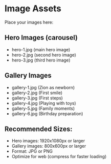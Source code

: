 # Image Assets

Place your images here:

## Hero Images (carousel)
- hero-1.jpg (main hero image)
- hero-2.jpg (second hero image)
- hero-3.jpg (third hero image)

## Gallery Images
- gallery-1.jpg (Zion as newborn)
- gallery-2.jpg (First smile)
- gallery-3.jpg (First steps)
- gallery-4.jpg (Playing with toys)
- gallery-5.jpg (Family moments)
- gallery-6.jpg (Birthday preparation)

## Recommended Sizes:
- Hero images: 1920x1080px or larger
- Gallery images: 800x600px or larger
- Format: JPG or PNG
- Optimize for web (compress for faster loading)

